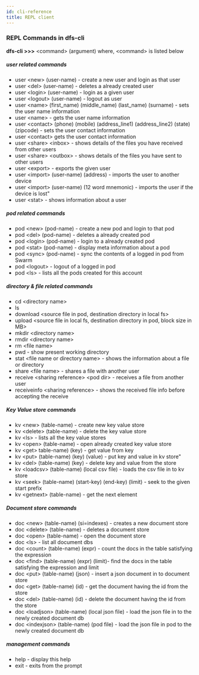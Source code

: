 ```yaml
---
id: cli-reference
title: REPL client
---
```


### REPL Commands in dfs-cli
**dfs-cli >>>** <command\> (argument) where, <command\> is listed below
##### user related commands
- user <new\> (user-name) - create a new user and login as that user
- user <del\> (user-name) - deletes a already created user
- user <login\> (user-name) - login as a given user
- user <logout\> (user-name) - logout as user
- user <name\> (first_name) (middle_name) (last_name) (surname) - sets the user name information
- user <name\> - gets the user name information
- user <contact\> (phone) (mobile) (address_line1) (address_line2) (state) (zipcode) - sets the user contact information
- user <contact\> gets the user contact information
- user <share\> \<inbox\> - shows details of the files you have received from other users
- user <share\> \<outbox\> - shows details of the files you have sent to other users
- user <export\> - exports the given user
- user <import\> (user-name) (address) - imports the user to another device
- user <import\> (user-name) (12 word mnemonic) - imports the user if the device is lost"
- user <stat\> - shows information about a user
##### pod related commands
- pod <new\> (pod-name) - create a new pod and login to that pod
- pod <del\> (pod-name) - deletes a already created pod
- pod <login\> (pod-name) - login to a already created pod
- pod <stat\> (pod-name) - display meta information about a pod
- pod <sync\> (pod-name) - sync the contents of a logged in pod from Swarm
- pod <logout\>  - logout of a logged in pod
- pod <ls\> - lists all the pods created for this account
##### directory & file related commands
- cd <directory name\>
- ls 
- download <source file in pod, destination directory in local fs\>
- upload <source file in local fs, destination directory in pod, block size in MB\>
- mkdir <directory name\>
- rmdir <directory name\>
- rm <file name\>
- pwd - show present working directory
- stat <file name or directory name\> - shows the information about a file or directory
- share <file name\> -  shares a file with another user
- receive <sharing reference\> \<pod dir\> - receives a file from another user
- receiveinfo <sharing reference\> - shows the received file info before accepting the receive 
##### Key Value store commands
- kv <new\> (table-name) - create new key value store
- kv <delete\> (table-name) - delete the  key value store
- kv <ls\> - lists all the key value stores
- kv <open\> (table-name) - open already created key value store
- kv <get\> table-name) (key) - get value from key
- kv <put\> (table-name) (key) (value) - put key and value in kv store"
- kv <del\> (table-name) (key) - delete key and value from the store
- kv <loadcsv\> (table-name) (local csv file) - loads the csv file in to kv store
- kv <seek\> (table-name) (start-key) (end-key) (limit) - seek to the given start prefix
- kv <getnext\> (table-name) - get the next element
##### Document store commands
- doc <new\> (table-name) (si=indexes) - creates a new document store
- doc <delete\> (table-name) - deletes a document store
- doc <open\> (table-name) - open the document store
- doc <ls\>  - list all document dbs
- doc <count\> (table-name) (expr) - count the docs in the table satisfying the expression
- doc <find\> (table-name) (expr) (limit)- find the docs in the table satisfying the expression and limit
- doc <put\> (table-name) (json) - insert a json document in to document store
- doc <get\> (table-name) (id) - get the document having the id from the store
- doc <del\> (table-name) (id) - delete the document having the id from the store
- doc <loadjson\> (table-name) (local json file) - load the json file in to the newly created document db  
- doc <indexjson\> (table-name) (pod file) - load the json file in pod to the newly created document db  
##### management commands
- help - display this help
- exit - exits from the prompt

